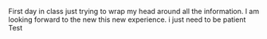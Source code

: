 First day in class just  trying to wrap my head around all the information.
 l am looking forward to the new   this new experience. i just need to be patient 
 Test